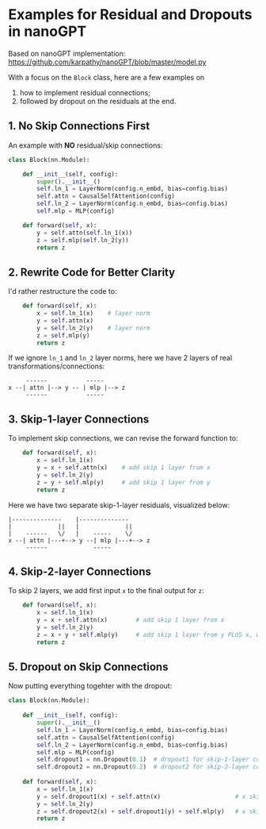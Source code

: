 # Examples for Residual and Dropouts in nanoGPT

Based on nanoGPT implementation: 
https://github.com/karpathy/nanoGPT/blob/master/model.py

With a focus on the `Block` class, here are a few examples on 
1. how to implement residual connections; 
2. followed by dropout on the residuals at the end. 

## 1. No Skip Connections First

An example with **NO** residual/skip connections: 

```python
class Block(nn.Module):

    def __init__(self, config):
        super().__init__()
        self.ln_1 = LayerNorm(config.n_embd, bias=config.bias)
        self.attn = CausalSelfAttention(config)
        self.ln_2 = LayerNorm(config.n_embd, bias=config.bias)
        self.mlp = MLP(config)

    def forward(self, x):
        y = self.attn(self.ln_1(x))
        z = self.mlp(self.ln_2(y))
        return z
```

## 2. Rewrite Code for Better Clarity

I'd rather restructure the code to: 

```python
    def forward(self, x):
        x = self.ln_1(x)    # layer norm
        y = self.attn(x)
        y = self.ln_2(y)    # layer norm
        z = self.mlp(y)
        return z
```

If we ignore `ln_1` and `ln_2` layer norms, here we have 2 layers of real transformations/connections: 

```
     ------           -----
x --| attn |--> y -- | mlp |--> z
     ------           -----
```

## 3. Skip-1-layer Connections

To implement skip connections, we can revise the forward function to: 

```python
    def forward(self, x):
        x = self.ln_1(x)        
        y = x + self.attn(x)    # add skip 1 layer from x
        y = self.ln_2(y)        
        z = y + self.mlp(y)     # add skip 1 layer from y
        return z
```

Here we have two separate skip-1-layer residuals, visualized below: 

```
|--------------    |--------------
|             ||   |             ||
|    ------   \/   |    -----    \/
x --| attn |---+--> y --| mlp |---+--> z
     ------             -----
```

## 4. Skip-2-layer Connections

To skip 2 layers, we add first input `x` to the final output for `z`: 

```python
    def forward(self, x):
        x = self.ln_1(x)        
        y = x + self.attn(x)        # add skip 1 layer from x
        y = self.ln_2(y)        
        z = x + y + self.mlp(y)     # add skip 1 layer from y PLUS x, which skips two. 
        return z
```


## 5. Dropout on Skip Connections

Now putting everything togehter with the dropout: 

```python
class Block(nn.Module):
 
    def __init__(self, config):
        super().__init__()
        self.ln_1 = LayerNorm(config.n_embd, bias=config.bias)
        self.attn = CausalSelfAttention(config)
        self.ln_2 = LayerNorm(config.n_embd, bias=config.bias)
        self.mlp = MLP(config)
        self.dropout1 = nn.Dropout(0.1)  # dropout1 for skip-1-layer connections
        self.dropout2 = nn.Dropout(0.2)  # dropout2 for skip-2-layer connections
 
    def forward(self, x):
        x = self.ln_1(x)        
        y = self.dropout1(x) + self.attn(x)                     # x skips 1 layer
        y = self.ln_2(y)        
        z = self.dropout2(x) + self.dropout1(y) + self.mlp(y)   # x skips 2 layers and y skips 1 layer
        return z
```

